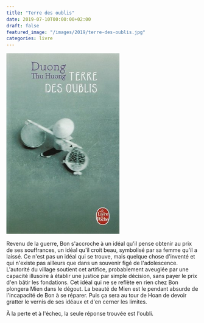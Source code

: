 ```yaml
---
title: "Terre des oublis"
date: 2019-07-10T00:00:00+02:00
draft: false
featured_image: "/images/2019/terre-des-oublis.jpg"
categories: livre
---
```

![Terre des oublis](/images/2019/terre-des-oublis.jpg)

Revenu de la guerre, Bon s'accroche à un idéal qu'il pense obtenir au prix de ses souffrances, un idéal qu'il croit beau, symbolisé par sa femme qu'il a laissé. Ce n'est pas un idéal qui se trouve, mais quelque chose d'inventé et qui n'existe pas ailleurs que dans un souvenir figé de l'adolescence. L'autorité du village soutient cet artifice, probablement aveuglée par une capacité illusoire à établir une justice par simple décision, sans payer le prix d'en bâtir les fondations. Cet idéal qui ne se reflète en rien chez Bon plongera Mien dans le dégout. La beauté de Mien est le pendant absurde de l'incapacité de Bon à se réparer. Puis ça sera au tour de Hoan de devoir gratter le vernis de ses idéaux et d'en cerner les limites.

À la perte et à l'échec, la seule réponse trouvée est l'oubli.